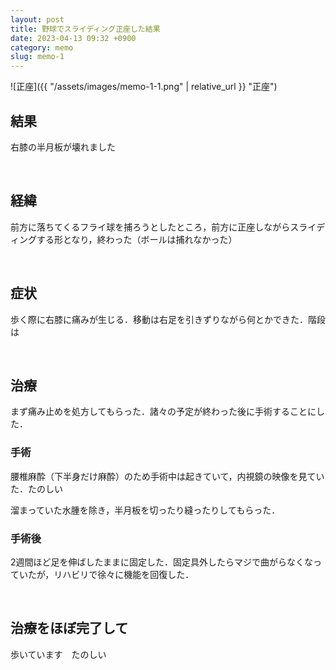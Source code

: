 ```yaml
---
layout: post
title: 野球でスライディング正座した結果
date: 2023-04-13 09:32 +0900
category: memo
slug: memo-1
---
```


![正座]({{ "/assets/images/memo-1-1.png" | relative_url }} "正座")

## 結果

右膝の半月板が壊れました

<br>

## 経緯

前方に落ちてくるフライ球を捕ろうとしたところ，前方に正座しながらスライディングする形となり，終わった（ボールは捕れなかった）

<br>

## 症状

歩く際に右膝に痛みが生じる．移動は右足を引きずりながら何とかできた．階段は

<br>

## 治療

まず痛み止めを処方してもらった．諸々の予定が終わった後に手術することにした．

### 手術

腰椎麻酔（下半身だけ麻酔）のため手術中は起きていて，内視鏡の映像を見ていた．たのしい　

溜まっていた水腫を除き，半月板を切ったり縫ったりしてもらった．

### 手術後

2週間ほど足を伸ばしたままに固定した．固定具外したらマジで曲がらなくなっていたが，リハビリで徐々に機能を回復した．

<br>

## 治療をほぼ完了して

歩いています　たのしい
